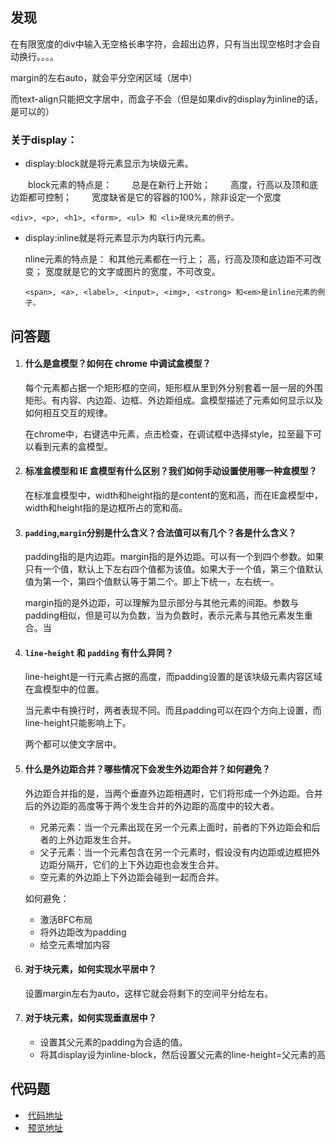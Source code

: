 ## 发现

在有限宽度的div中输入无空格长串字符，会超出边界，只有当出现空格时才会自动换行。。。。

margin的左右auto，就会平分空闲区域（居中）

而text-align只能把文字居中，而盒子不会（但是如果div的display为inline的话，是可以的）



### 关于display：

- display:block就是将元素显示为块级元素。

　　block元素的特点是：
　　总是在新行上开始；
　　高度，行高以及顶和底边距都可控制；
　　宽度缺省是它的容器的100%，除非设定一个宽度

​		`<div>, <p>, <h1>, <form>, <ul> 和 <li>是块元素的例子。`

- display:inline就是将元素显示为内联行内元素。

  nline元素的特点是： 
  和其他元素都在一行上；
  高，行高及顶和底边距不可改变；
  宽度就是它的文字或图片的宽度，不可改变。

  ```
  <span>, <a>, <label>, <input>, <img>, <strong> 和<em>是inline元素的例子。
  ```

  



## 问答题

1. #### 什么是盒模型？如何在 chrome 中调试盒模型？

   每个元素都占据一个矩形框的空间，矩形框从里到外分别套着一层一层的外围矩形。有内容、内边距、边框、外边距组成。盒模型描述了元素如何显示以及如何相互交互的规律。

   在chrome中，右键选中元素，点击检查，在调试框中选择style，拉至最下可以看到元素的盒模型。

2. #### 标准盒模型和 IE 盒模型有什么区别？我们如何手动设置使用哪一种盒模型？

   在标准盒模型中，width和height指的是content的宽和高，而在IE盒模型中，width和height指的是边框所占的宽和高。

3. #### `padding`,`margin`分别是什么含义？合法值可以有几个？各是什么含义？

   padding指的是内边距。margin指的是外边距。可以有一个到四个参数。如果只有一个值，默认上下左右四个值都为该值。如果大于一个值，第三个值默认值为第一个，第四个值默认等于第二个。即上下统一，左右统一。

   margin指的是外边距，可以理解为显示部分与其他元素的间距。参数与padding相似，但是可以为负数，当为负数时，表示元素与其他元素发生重合。当

4. #### `line-height` 和 `padding` 有什么异同？

   line-height是一行元素占据的高度，而padding设置的是该块级元素内容区域在盒模型中的位置。

   当元素中有换行时，两者表现不同。而且padding可以在四个方向上设置，而line-height只能影响上下。

   两个都可以使文字居中。

5. #### 什么是外边距合并？哪些情况下会发生外边距合并？如何避免？

   外边距合并指的是，当两个垂直外边距相遇时，它们将形成一个外边距。合并后的外边距的高度等于两个发生合并的外边距的高度中的较大者。

   - 兄弟元素：当一个元素出现在另一个元素上面时，前者的下外边距会和后者的上外边距发生合并。
   - 父子元素：当一个元素包含在另一个元素时，假设没有内边距或边框把外边距分隔开，它们的上下外边距也会发生合并。
   - 空元素的外边距上下外边距会碰到一起而合并。

   如何避免：

   - 激活BFC布局
   - 将外边距改为padding
   - 给空元素增加内容

6. #### 对于块元素，如何实现水平居中？

   设置margin左右为auto，这样它就会将剩下的空间平分给左右。

7. #### 对于块元素，如何实现垂直居中？

   - 设置其父元素的padding为合适的值。
   - 将其display设为inline-block，然后设置父元素的line-height=父元素的高

## 代码题

- ​	[代码地址](https://github.com/SWerllen/mfs-homework/blob/master/%E5%9F%BA%E7%A1%8015%20%E7%9B%92%E6%A8%A1%E5%9E%8B/index.html)
- ​	[预览地址](https://swerllen.github.io/mfs-homework/%E5%9F%BA%E7%A1%8015%20%E7%9B%92%E6%A8%A1%E5%9E%8B/index.html)



